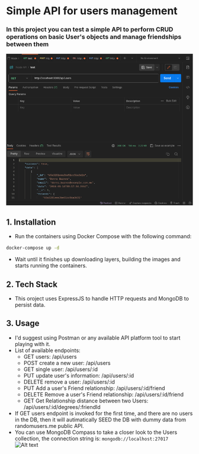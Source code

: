 # Simple API for users management
### In this project you can test a simple API to perform CRUD operations on basic User's objects and manage friendships between them
![Alt text](image.png)
## 1. Installation
- Run the containers using Docker Compose with the following command:
``` bash 
docker-compose up -d
``` 
- Wait until it finishes up downloading layers, building the images and starts running the containers.
## 2. Tech Stack
- This oroject uses ExpressJS to handle HTTP requests and MongoDB to persist data.
## 3. Usage
- I'd suggest using Postman or any available API platform tool to start playing with it.
- List of available endpoints:
  * GET users: /api/users
  * POST create a new user: /api/users
  * GET single user: /api/users/:id
  * PUT update user's information: /api/users/:id
  * DELETE remove a user: /api/users/:id
  * PUT Add a user's Friend relationship: /api/users/:id/friend
  * DELETE Remove a user's Friend relationship: /api/users/:id/friend
  * GET Get Relationship distance between two Users: /api/users/:id/degrees/:friendId
- If GET users endpoint is invoked for the first time, and there are no users in the DB, then it will autimatically SEED the DB with dummy data from randomusers.me public API.
- You can use MongoDB Compass to take a closer look to the Users collection, the connection string is: 
```mongodb://localhost:27017```
![Alt text](image-1.png)